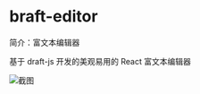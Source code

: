 # braft-editor

简介：富文本编辑器

基于 draft-js 开发的美观易用的 React 富文本编辑器

![截图](https://unpkg.com/@icedesign/braft-editor-block/screenshot.png)
